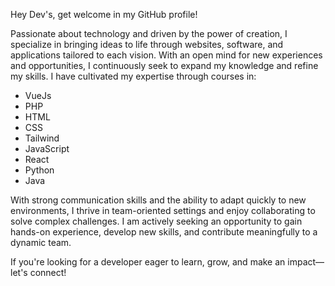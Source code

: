 Hey Dev's, get welcome in my GitHub profile!

Passionate about technology and driven by the power of creation, I specialize in bringing ideas to life through websites, software, and applications tailored to each vision. With an open mind for new experiences and opportunities, I continuously seek to expand my knowledge and refine my skills.
I have cultivated my expertise through courses in:

- VueJs 
- PHP 
- HTML
- CSS 
- Tailwind 
- JavaScript 
- React 
- Python 
- Java

With strong communication skills and the ability to adapt quickly to new environments, I thrive in team-oriented settings and enjoy collaborating to solve complex challenges. I am actively seeking an opportunity to gain hands-on experience, develop new skills, and contribute meaningfully to a dynamic team.

If you're looking for a developer eager to learn, grow, and make an impact—let's connect!


          
          
          
